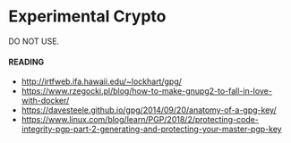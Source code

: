 # Experimental Crypto

DO NOT USE.

#### READING

- http://irtfweb.ifa.hawaii.edu/~lockhart/gpg/
- https://www.rzegocki.pl/blog/how-to-make-gnupg2-to-fall-in-love-with-docker/
- https://davesteele.github.io/gpg/2014/09/20/anatomy-of-a-gpg-key/
- https://www.linux.com/blog/learn/PGP/2018/2/protecting-code-integrity-pgp-part-2-generating-and-protecting-your-master-pgp-key